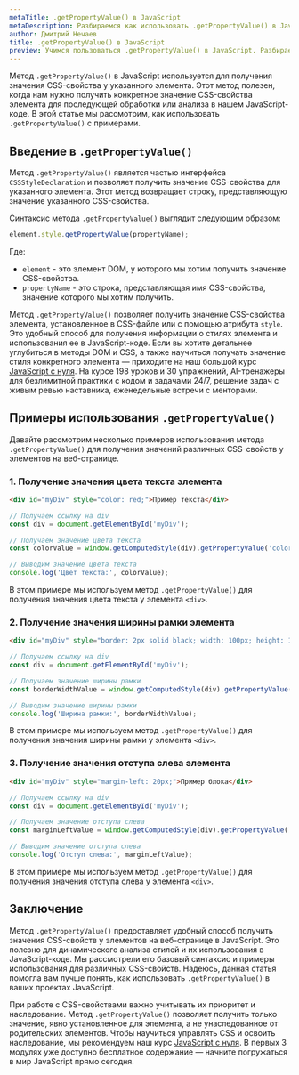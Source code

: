 ```yaml
---
metaTitle: .getPropertyValue() в JavaScript
metaDescription: Разбираемся как использовать .getPropertyValue() в JavaScript
author: Дмитрий Нечаев
title: .getPropertyValue() в JavaScript
preview: Учимся пользоваться .getPropertyValue() в JavaScript. Разбираем примеры использования
---
```


Метод `.getPropertyValue()` в JavaScript используется для получения значения CSS-свойства у указанного элемента. Этот метод полезен, когда нам нужно получить конкретное значение CSS-свойства элемента для последующей обработки или анализа в нашем JavaScript-коде. В этой статье мы рассмотрим, как использовать `.getPropertyValue()` с примерами.

## Введение в `.getPropertyValue()`

Метод `.getPropertyValue()` является частью интерфейса `CSSStyleDeclaration` и позволяет получить значение CSS-свойства для указанного элемента. Этот метод возвращает строку, представляющую значение указанного CSS-свойства.

Синтаксис метода `.getPropertyValue()` выглядит следующим образом:

```jsx
element.style.getPropertyValue(propertyName);

```

Где:

- `element` - это элемент DOM, у которого мы хотим получить значение CSS-свойства.
- `propertyName` - это строка, представляющая имя CSS-свойства, значение которого мы хотим получить.

Метод `.getPropertyValue()` позволяет получить значение CSS-свойства элемента, установленное в CSS-файле или с помощью атрибута `style`. Это удобный способ для получения информации о стилях элемента и использования ее в JavaScript-коде. Если вы хотите детальнее углубиться в методы DOM и CSS, а также научиться получать значение стиля конкретного элемента — приходите на наш большой курс [JavaScript с нуля](https://purpleschool.ru/course/javascript-basics?utm_source=knowledgebase&utm_medium=text&utm_campaign=getPropertyValue-v-javascript). На курсе 198 уроков и 30 упражнений, AI-тренажеры для безлимитной практики с кодом и задачами 24/7, решение задач с живым ревью наставника, еженедельные встречи с менторами.

## Примеры использования `.getPropertyValue()`

Давайте рассмотрим несколько примеров использования метода `.getPropertyValue()` для получения значений различных CSS-свойств у элементов на веб-странице.

### 1. Получение значения цвета текста элемента

```html
<div id="myDiv" style="color: red;">Пример текста</div>

```

```jsx
// Получаем ссылку на div
const div = document.getElementById('myDiv');

// Получаем значение цвета текста
const colorValue = window.getComputedStyle(div).getPropertyValue('color');

// Выводим значение цвета текста
console.log('Цвет текста:', colorValue);

```

В этом примере мы используем метод `.getPropertyValue()` для получения значения цвета текста у элемента `<div>`.

### 2. Получение значения ширины рамки элемента

```html
<div id="myDiv" style="border: 2px solid black; width: 100px; height: 100px;">Пример блока</div>

```

```jsx
// Получаем ссылку на div
const div = document.getElementById('myDiv');

// Получаем значение ширины рамки
const borderWidthValue = window.getComputedStyle(div).getPropertyValue('border-width');

// Выводим значение ширины рамки
console.log('Ширина рамки:', borderWidthValue);

```

В этом примере мы используем метод `.getPropertyValue()` для получения значения ширины рамки у элемента `<div>`.

### 3. Получение значения отступа слева элемента

```html
<div id="myDiv" style="margin-left: 20px;">Пример блока</div>

```

```jsx
// Получаем ссылку на div
const div = document.getElementById('myDiv');

// Получаем значение отступа слева
const marginLeftValue = window.getComputedStyle(div).getPropertyValue('margin-left');

// Выводим значение отступа слева
console.log('Отступ слева:', marginLeftValue);

```

В этом примере мы используем метод `.getPropertyValue()` для получения значения отступа слева у элемента `<div>`.

## Заключение

Метод `.getPropertyValue()` предоставляет удобный способ получить значения CSS-свойств у элементов на веб-странице в JavaScript. Это полезно для динамического анализа стилей и их использования в JavaScript-коде. Мы рассмотрели его базовый синтаксис и примеры использования для различных CSS-свойств. Надеюсь, данная статья помогла вам лучше понять, как использовать `.getPropertyValue()` в ваших проектах JavaScript.

При работе с CSS-свойствами важно учитывать их приоритет и наследование. Метод `.getPropertyValue()` позволяет получить только значение, явно установленное для элемента, а не унаследованное от родительских элементов. Чтобы научиться управлять CSS и освоить наследование, мы рекомендуем наш курс [JavaScript с нуля](https://purpleschool.ru/course/javascript-basics?utm_source=knowledgebase&utm_medium=text&utm_campaign=getPropertyValue-v-javascript). В первых 3 модулях уже доступно бесплатное содержание — начните погружаться в мир JavaScript прямо сегодня.
